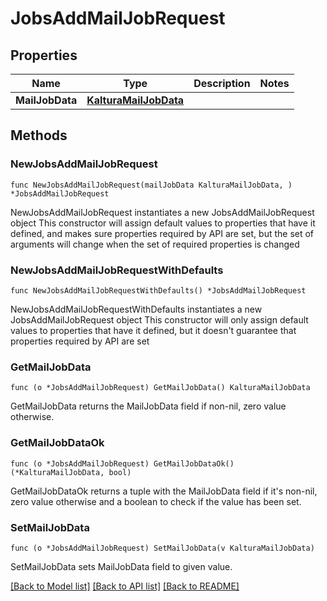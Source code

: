 # JobsAddMailJobRequest

## Properties

Name | Type | Description | Notes
------------ | ------------- | ------------- | -------------
**MailJobData** | [**KalturaMailJobData**](KalturaMailJobData.md) |  | 

## Methods

### NewJobsAddMailJobRequest

`func NewJobsAddMailJobRequest(mailJobData KalturaMailJobData, ) *JobsAddMailJobRequest`

NewJobsAddMailJobRequest instantiates a new JobsAddMailJobRequest object
This constructor will assign default values to properties that have it defined,
and makes sure properties required by API are set, but the set of arguments
will change when the set of required properties is changed

### NewJobsAddMailJobRequestWithDefaults

`func NewJobsAddMailJobRequestWithDefaults() *JobsAddMailJobRequest`

NewJobsAddMailJobRequestWithDefaults instantiates a new JobsAddMailJobRequest object
This constructor will only assign default values to properties that have it defined,
but it doesn't guarantee that properties required by API are set

### GetMailJobData

`func (o *JobsAddMailJobRequest) GetMailJobData() KalturaMailJobData`

GetMailJobData returns the MailJobData field if non-nil, zero value otherwise.

### GetMailJobDataOk

`func (o *JobsAddMailJobRequest) GetMailJobDataOk() (*KalturaMailJobData, bool)`

GetMailJobDataOk returns a tuple with the MailJobData field if it's non-nil, zero value otherwise
and a boolean to check if the value has been set.

### SetMailJobData

`func (o *JobsAddMailJobRequest) SetMailJobData(v KalturaMailJobData)`

SetMailJobData sets MailJobData field to given value.



[[Back to Model list]](../README.md#documentation-for-models) [[Back to API list]](../README.md#documentation-for-api-endpoints) [[Back to README]](../README.md)


